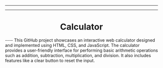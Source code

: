 ----

<!--The title for my project.--> 

----
<p>
  <h1 align="center">
    <b>
  Calculator 
    </b>
  </h1>
</p>
----
This GitHub project showcases an interactive web calculator designed and implemented using HTML, CSS, and JavaScript. The calculator provides a user-friendly interface for performing basic arithmetic operations such as addition, subtraction, multiplication, and division. It also includes features like a clear button to reset the input. 
